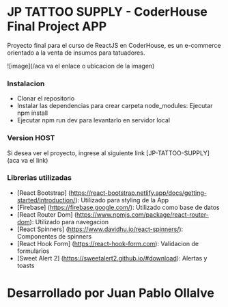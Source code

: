  # JP TATTOO SUPPLY - CoderHouse Final Project APP

 Proyecto final para el curso de ReactJS en CoderHouse, es un e-commerce orientado a la venta de insumos para tatuadores.

![image](/aca va el enlace o ubicacion de la imagen)

### Instalacion

- Clonar el repositorio
- Instalar las dependencias para crear carpeta node_modules: Ejecutar npm install
- Ejecutar npm run dev para levantarlo en servidor local

### Version HOST 

Si desea ver el proyecto, ingrese al siguiente link [JP-TATTOO-SUPPLY] (aca va el link)

### Librerias utilizadas

- [React Bootstrap] (https://react-bootstrap.netlify.app/docs/getting-started/introduction/): Utilizado para styling de la App
- [Firebase] (https://firebase.google.com/): Utilizado como base de datos
- [React Router Dom] (https://www.npmjs.com/package/react-router-dom): Utilizado para navegacion
- [React Spinners] (https://www.davidhu.io/react-spinners/): Componentes de spinners
- [React Hook Form] (https://react-hook-form.com): Validacion de formularios
- [Sweet Alert 2] (https://sweetalert2.github.io/#download): Alertas y toasts

# Desarrollado por Juan Pablo Ollalve